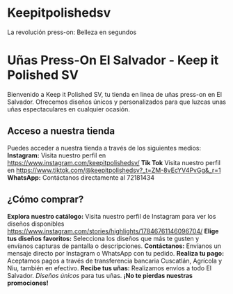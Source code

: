 # Keepitpolishedsv
La revolución press-on: Belleza en segundos
# Uñas Press-On El Salvador - Keep it Polished SV
Bienvenido a Keep it Polished SV, tu tienda en línea de uñas press-on en El Salvador. Ofrecemos diseños únicos y personalizados para que luzcas unas uñas espectaculares en cualquier ocasión.

## Acceso a nuestra tienda
Puedes acceder a nuestra tienda a través de los siguientes medios:
**Instagram:** Visita nuestro perfil en https://www.instagram.com/keepitpolishedsv/ 
**Tik Tok** Visita nuestro perfil en https://www.tiktok.com/@keepitpolishedsv?_t=ZM-8vEcYV4PvGg&_r=1
**WhatsApp:** Contáctanos directamente al 72181434
## ¿Cómo comprar?
**Explora nuestro catálogo:** Visita nuestro perfil de Instagram para ver los diseños disponibles https://www.instagram.com/stories/highlights/17846761146096704/ 
**Elige tus diseños favoritos:** Selecciona los diseños que más te gusten y envíanos capturas de pantalla o descripciones. 
**Contáctanos:** Envíanos un mensaje directo por Instagram o WhatsApp con tu pedido. **Realiza tu pago:** Aceptamos pagos a través de transferencia bancaria Cuscatlán, Agrícola y Niu, también en efectivo.
**Recibe tus uñas:** Realizamos envíos a todo El Salvador. 
*Diseños únicos* para tus uñas.
**¡No te pierdas nuestras promociones!**
